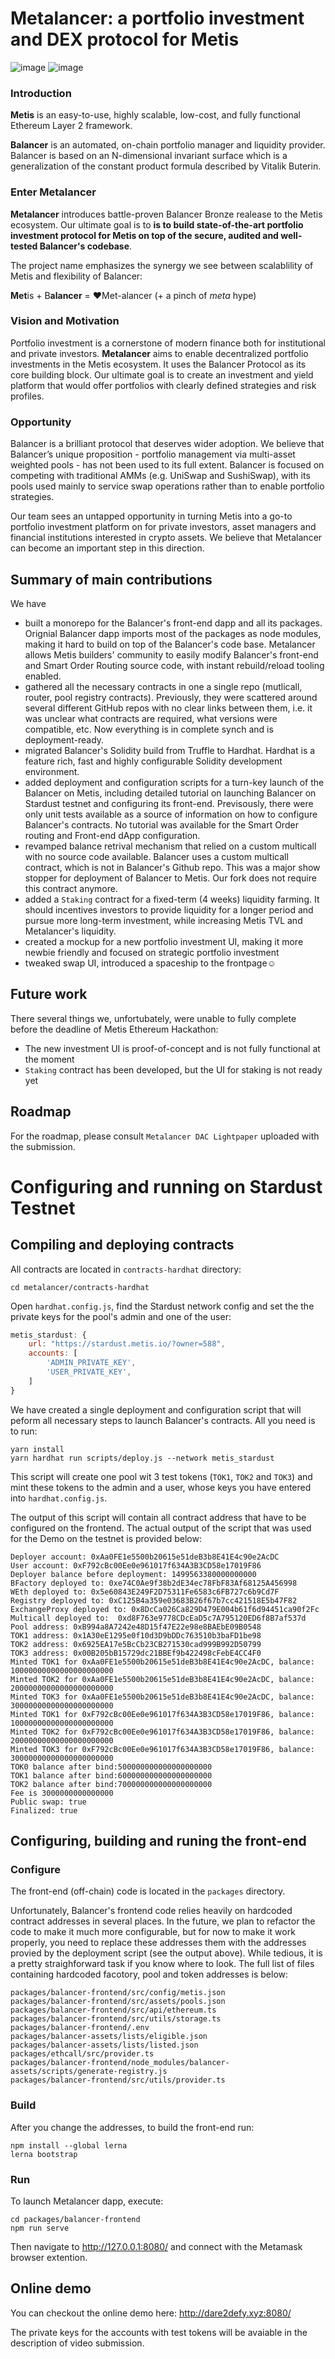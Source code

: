 #  Metalancer: a portfolio investment and DEX protocol for Metis
![image](https://user-images.githubusercontent.com/80399594/146687997-1eac15dd-ad7d-4a90-9038-4c2ace249697.png)
![image](https://user-images.githubusercontent.com/80399594/147783504-f4d4366e-8f24-41d5-9f42-5f5b5947d97c.png)

### Introduction
**Metis** is an easy-to-use, highly scalable, low-cost, and fully functional Ethereum Layer 2 framework.

**Balancer** is an automated, on-chain portfolio manager and liquidity provider. Balancer is based on an N-dimensional invariant surface which is a generalization of the constant product formula described by Vitalik Buterin.

### Enter Metalancer
**Metalancer** introduces battle-proven Balancer Bronze realease to the Metis ecosystem. Our ultimate goal is to **is to build state-of-the-art portfolio investment protocol for Metis on top of the secure, audited and well-tested Balancer's codebase**. 

The project name emphasizes the synergy we see between scalablility of Metis and flexibility of Balancer: 

**Met**is + B**alancer** = ❤️Met-alancer (+ a pinch of _meta_ hype)

### Vision and Motivation

Portfolio investment is a cornerstone of modern finance both for institutional and private investors. **Metalancer** aims to enable decentralized portfolio investments in the Metis ecosystem. It uses the Balancer Protocol as its core building block. Our ultimate goal is to create an investment and yield platform that would offer portfolios with clearly defined strategies and risk profiles. 

### Opportunity

Balancer is a brilliant protocol that deserves wider adoption. We believe that Balancer’s unique proposition - portfolio management via multi-asset weighted pools - has not been used to its full extent. Balancer is focused on competing with traditional AMMs (e.g. UniSwap and SushiSwap), with its pools used mainly to service swap operations rather than to enable portfolio strategies.

Our team sees an untapped opportunity in turning Metis into a go-to portfolio investment platform on  for private investors, asset managers and financial institutions interested in crypto assets. We believe that Metalancer can become an important step in this direction.


## Summary of main contributions

We have 

* built a monorepo for the Balancer's front-end dapp and all its packages. Orignial Balancer dapp imports most of the packages as node modules, making it hard to build on top of the Balancer's code base. Metalancer allows Metis builders' community to easily modify Balancer's front-end and Smart Order Routing source code, with instant rebuild/reload tooling enabled.
* gathered all the necessary contracts in one a single repo (mutlicall, router, pool registry contracts). Previously, they were scattered around several different GitHub repos with no clear links between them, i.e. it was unclear what contracts are required, what versions were compatible, etc. Now everything is in complete synch and is deployment-ready.
* migrated Balancer's Solidity build from Truffle to Hardhat. Hardhat is a feature rich, fast and highly configurable Solidity development environment.
* added deployment and configuration scripts for a turn-key launch of the Balancer on Metis, including detailed tutorial on launching Balancer on Stardust testnet and configuring its front-end. Previsously, there were only unit tests available as a source of information on how to configure Balancer's contracts. No tutorial was available for the Smart Order routing and Front-end dApp configuration. 
* revamped balance retrival mechanism that relied on a custom multicall with no source code available. Balancer uses a custom multicall contract, which is not in Balancer's Github repo. This was a major show stopper for deployment of Balancer to Metis. Our fork does not require this contract anymore.
* added a `Staking` contract for a fixed-term (4 weeks) liquidity farming. It should incentives investors to provide liquidity for a longer period and pursue more long-term investment, while increasing Metis TVL and Metalancer's liquidity. 
* created a mockup for a new portfolio investment UI, making it more newbie friendly and focused on strategic portfolio investment
* tweaked swap UI, introduced a spaceship to the frontpage☺️

## Future work

There several things we, unfortubately, were unable to fully complete before the deadline of Metis Ethereum Hackathon: 

- The new investment UI is proof-of-concept and is not fully functional at the moment
- `Staking` contract has been developed, but the UI for staking is not ready yet

## Roadmap
For the roadmap, please consult `Metalancer DAC Lightpaper` uploaded with the submission.

# Configuring and running on Stardust Testnet

## Compiling and deploying contracts

All contracts are located in `contracts-hardhat` directory:

```shell
cd metalancer/contracts-hardhat
```
Open `hardhat.config.js`, find the Stardust network config and set the the private keys for the pool's admin and one of the user:

```js
metis_stardust: {
    url: "https://stardust.metis.io/?owner=588",
    accounts: [
        'ADMIN_PRIVATE_KEY',
        'USER_PRIVATE_KEY',
    ]      
}
```
We have created a single deployment and configuration script that will peform all necessary steps to launch Balancer's contracts. All you need is to run:

```shell
yarn install
yarn hardhat run scripts/deploy.js --network metis_stardust
```

This script will create one pool wit 3 test tokens (`TOK1`, `TOK2` and `TOK3`) and mint these tokens to the admin and a user, whose keys you have entered into `hardhat.config.js`.

The output of this script will contain all contract address that have to be configured on the frontend. The actual output of the script that was used for the Demo on the testnet is provided below:

```
Deployer account: 0xAa0FE1e5500b20615e51deB3b8E41E4c90e2AcDC
User account: 0xF792cBc00Ee0e961017f634A3B3CD58e17019F86
Deployer balance before deployment: 1499563380000000000
BFactory deployed to: 0xe74C0Ae9f38b2dE34ec78FbF83Af68125A456998
WEth deployed to: 0x5e60843E249F2D75311Fe6583c6FB727c6b9Cd7F
Registry deployed to: 0xC125B4a359e03683B26f67b7cc421518E5b47F82
ExchangeProxy deployed to: 0x8DcCa026Ca829D479E004b61f6d94451ca90f2Fc
Multicall deployed to:  0xd8F763e9778CDcEaD5c7A795120ED6f8B7af537d
Pool address: 0xB994a8A7242e48D15f47E22e98e8BAEbE09B0548
TOK1 address: 0x1A30eE1295e0f10d3D9bDDc763510b3baFD1be98
TOK2 address: 0x6925EA17e5BcCb23CB271530cad999B992D50799
TOK3 address: 0x00B205bB15729dc21BBEf9b422498cFebE4CC4F0
Minted TOK1 for 0xAa0FE1e5500b20615e51deB3b8E41E4c90e2AcDC, balance: 10000000000000000000000
Minted TOK2 for 0xAa0FE1e5500b20615e51deB3b8E41E4c90e2AcDC, balance: 20000000000000000000000
Minted TOK3 for 0xAa0FE1e5500b20615e51deB3b8E41E4c90e2AcDC, balance: 30000000000000000000000
Minted TOK1 for 0xF792cBc00Ee0e961017f634A3B3CD58e17019F86, balance: 10000000000000000000000
Minted TOK2 for 0xF792cBc00Ee0e961017f634A3B3CD58e17019F86, balance: 20000000000000000000000
Minted TOK3 for 0xF792cBc00Ee0e961017f634A3B3CD58e17019F86, balance: 30000000000000000000000
TOK0 balance after bind:500000000000000000000
TOK1 balance after bind:600000000000000000000
TOK2 balance after bind:700000000000000000000
Fee is 3000000000000000
Public swap: true
Finalized: true
```



## Configuring, building and runing the front-end
### Configure

The front-end (off-chain) code is located in the `packages` directory.

Unfortunately, Balancer's frontend code relies heavily on hardcoded contract addresses in several places. In the future, we plan to refactor the code to make it much more configurable, but for now to make it work properly, you need to replace these addresses them with the addresses provied by the deployment script (see the output above). While tedious, it is a pretty straighforward task if you know where to look. The full list of files containing hardcoded facotory, pool and token addresses is below:

```
packages/balancer-frontend/src/config/metis.json
packages/balancer-frontend/src/assets/pools.json
packages/balancer-frontend/src/api/ethereum.ts
packages/balancer-frontend/src/utils/storage.ts
packages/balancer-frontend/.env
packages/balancer-assets/lists/eligible.json
packages/balancer-assets/lists/listed.json
packages/ethcall/src/provider.ts
packages/balancer-frontend/node_modules/balancer-assets/scripts/generate-registry.js
packages/balancer-frontend/src/utils/provider.ts
```

### Build

After you change the addresses, to build the front-end run:

```
npm install --global lerna
lerna bootstrap
```

### Run

To launch Metalancer dapp, execute:

```
cd packages/balancer-frontend
npm run serve
```
Then navigate to http://127.0.0.1:8080/ and connect with the Metamask browser extention.

## Online demo

You can checkout the online demo here: http://dare2defy.xyz:8080/

The private keys for the accounts with test tokens will be avaiable in the description of video submission.
